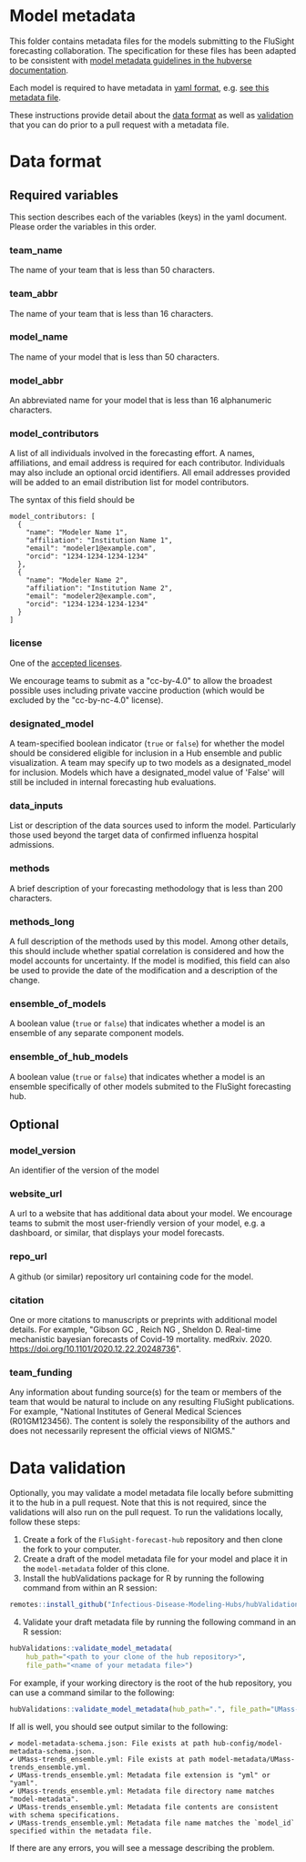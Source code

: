 # Model metadata

This folder contains metadata files for the models submitting to the FluSight forecasting collaboration. The specification for these files has been adapted to be consistent with [model metadata guidelines in the hubverse documentation](https://hubdocs.readthedocs.io/en/latest/format/model-metadata.html).

Each model is required to have metadata in 
[yaml format](https://docs.ansible.com/ansible/latest/reference_appendices/YAMLSyntax.html), 
e.g. [see this metadata file](./UMass-trends_ensemble.yml).

These instructions provide detail about the [data
format](#Data-format) as well as [validation](#Data-validation) that
you can do prior to a pull request with a metadata file.



# Data format

## Required variables

This section describes each of the variables (keys) in the yaml document.
Please order the variables in this order.

### team_name
The name of your team that is less than 50 characters.

### team_abbr
The name of your team that is less than 16 characters.

### model_name
The name of your model that is less than 50 characters.

### model_abbr
An abbreviated name for your model that is less than 16 alphanumeric characters. 

### model_contributors

A list of all individuals involved in the forecasting effort.
A names, affiliations, and email address is required for each contributor. Individuals may also include an optional orcid identifiers.
All email addresses provided will be added to an email distribution list for model contributors.

The syntax of this field should be 
```
model_contributors: [
  {
    "name": "Modeler Name 1",
    "affiliation": "Institution Name 1",
    "email": "modeler1@example.com",
    "orcid": "1234-1234-1234-1234"
  },
  {
    "name": "Modeler Name 2",
    "affiliation": "Institution Name 2",
    "email": "modeler2@example.com",
    "orcid": "1234-1234-1234-1234"
  }
]
```

### license

One of the [accepted licenses](https://github.com/cdcepi/FluSight-forecast-hub/blob/673e983fee54f3a21448071ac46a9f78d27dd164/hub-config/model-metadata-schema.json#L69-L75).

We encourage teams to submit as a "cc-by-4.0" to allow the broadest possible uses
including private vaccine production (which would be excluded by the "cc-by-nc-4.0" license). 

### designated_model 

A team-specified boolean indicator (`true` or `false`) for whether the model should be considered eligible for inclusion in a Hub ensemble and public visualization. A team may specify up to two models as a designated_model for inclusion. Models which have a designated_model value of 'False' will still be included in internal forecasting hub evaluations.

### data_inputs

List or description of the data sources used to inform the model. Particularly those used beyond the target data of confirmed influenza hospital admissions.

### methods

A brief description of your forecasting methodology that is less than 200 
characters.

### methods_long

A full description of the methods used by this model. Among other details, this should include whether spatial correlation is considered and how the model accounts for uncertainty. If the model is modified, this field can also be used to provide the date of the modification and a description of the change.

### ensemble_of_models

A boolean value (`true` or `false`) that indicates whether a model is an ensemble of any separate component models.

### ensemble_of_hub_models

A boolean value (`true` or `false`) that indicates whether a model is an ensemble specifically of other models submited to the FluSight forecasting hub.

## Optional

### model_version
An identifier of the version of the model

### website_url

A url to a website that has additional data about your model. 
We encourage teams to submit the most user-friendly version of your 
model, e.g. a dashboard, or similar, that displays your model forecasts. 

### repo_url

A github (or similar) repository url containing code for the model. 

### citation

One or more citations to manuscripts or preprints with additional model details. For example, "Gibson GC , Reich NG , Sheldon D. Real-time mechanistic bayesian forecasts of Covid-19 mortality. medRxiv. 2020. https://doi.org/10.1101/2020.12.22.20248736".

### team_funding 

Any information about funding source(s) for the team or members of the team that would be natural to include on any resulting FluSight publications. For example, "National Institutes of General Medical Sciences (R01GM123456). The content is solely the responsibility of the authors and does not necessarily represent the official views of NIGMS."

# Data validation

Optionally, you may validate a model metadata file locally before submitting it to the hub in a pull request. Note that this is not required, since the validations will also run on the pull request. To run the validations locally, follow these steps:

1. Create a fork of the `FluSight-forecast-hub` repository and then clone the fork to your computer.
2. Create a draft of the model metadata file for your model and place it in the `model-metadata` folder of this clone.
3. Install the hubValidations package for R by running the following command from within an R session:
``` r
remotes::install_github("Infectious-Disease-Modeling-Hubs/hubValidations")
```
4. Validate your draft metadata file by running the following command in an R session:
``` r
hubValidations::validate_model_metadata(
    hub_path="<path to your clone of the hub repository>",
    file_path="<name of your metadata file>")
```

For example, if your working directory is the root of the hub repository, you can use a command similar to the following:
``` r
hubValidations::validate_model_metadata(hub_path=".", file_path="UMass-trends_ensemble.yml")
```

If all is well, you should see output similar to the following:
```
✔ model-metadata-schema.json: File exists at path hub-config/model-metadata-schema.json.
✔ UMass-trends_ensemble.yml: File exists at path model-metadata/UMass-trends_ensemble.yml.
✔ UMass-trends_ensemble.yml: Metadata file extension is "yml" or "yaml".
✔ UMass-trends_ensemble.yml: Metadata file directory name matches "model-metadata".
✔ UMass-trends_ensemble.yml: Metadata file contents are consistent with schema specifications.
✔ UMass-trends_ensemble.yml: Metadata file name matches the `model_id` specified within the metadata file.
```

If there are any errors, you will see a message describing the problem.
